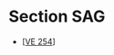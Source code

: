 # Section SAG

* [[VE 254]]

[//begin]: # "Autogenerated link references for markdown compatibility"
[VE 254]: <VE 254> "VE 254"
[//end]: # "Autogenerated link references"
